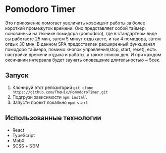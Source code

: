 # Pomodoro Timer

Это приложение помогает увеличить коэфицент работы за более короткий промежуток времени. Оно представляет собой таймер, основанный на технике помидора (pomodoro), где в стандартном виде вы работаете 25 мин, затем 5 минут отдыхаете, и так 4 помидора, затем отдых 30 мин. В данном SPA предоставлен расширенный функцианал помодоро таймера, помимо кнопок управления(stop, start, reset), есть настройки времени отдыха и работы, а также список дел. И при каждом окончании интервала будет звучать оповещение длительностью ~ 5сек.

## Запуск

1. Клонируй этот репозиторий
``
git clone https://github.com/TheHix/PomodoroTimer.git
``
2. Подгрузи зависимости 
``
npm install
``
3. Запусти проект локально
``
npm start
``

## Использованные технологии
- React
- TypeScript
- MobX
- SCSS + БЭМ
